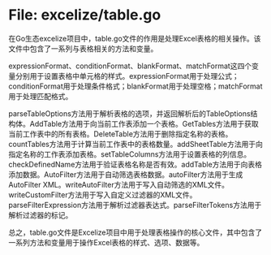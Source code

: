 # File: excelize/table.go

在Go生态excelize项目中，table.go文件的作用是处理Excel表格的相关操作。该文件中包含了一系列与表格相关的方法和变量。

expressionFormat、conditionFormat、blankFormat、matchFormat这四个变量分别用于设置表格中单元格的样式。expressionFormat用于处理公式；conditionFormat用于处理条件格式；blankFormat用于处理空格；matchFormat用于处理匹配格式。

parseTableOptions方法用于解析表格的选项，并返回解析后的TableOptions结构体。AddTable方法用于向当前工作表添加一个表格。GetTables方法用于获取当前工作表中的所有表格。DeleteTable方法用于删除指定名称的表格。countTables方法用于计算当前工作表中的表格数量。addSheetTable方法用于向指定名称的工作表添加表格。setTableColumns方法用于设置表格的列信息。checkDefinedName方法用于验证表格名称是否有效。addTable方法用于向表格添加数据。AutoFilter方法用于自动筛选表格数据。autoFilter方法用于生成AutoFilter XML。writeAutoFilter方法用于写入自动筛选的XML文件。writeCustomFilter方法用于写入自定义过滤器的XML文件。parseFilterExpression方法用于解析过滤器表达式。parseFilterTokens方法用于解析过滤器的标记。

总之，table.go文件是Excelize项目中用于处理表格操作的核心文件，其中包含了一系列方法和变量用于操作Excel表格的样式、选项、数据等。

